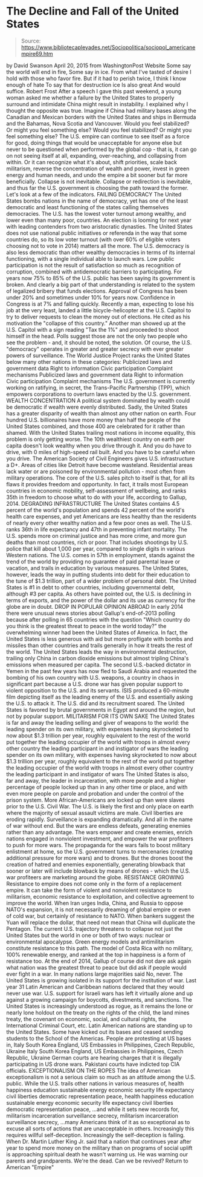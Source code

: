 # The Decline and Fall of the United States

> Source: https://www.bibliotecapleyades.net/Sociopolitica/sociopol_americanempire69.htm

by David Swanson
April 20, 2015
from WashingtonPost Website
Some say the world will end in fire, Some say in ice. From what I've tasted of desire I hold with those who favor fire. But if it had to perish twice, I think I know enough of hate To say that for destruction ice Is also great And would suffice. Robert Frost
After a speech I gave this past weekend, a young woman asked me whether a failure by the United States to properly surround and intimidate China might result in instability.
I explained why I thought the opposite was true.
Imagine if China had military bases along the Canadian and Mexican borders with the United States and ships in Bermuda and the Bahamas, Nova Scotia and Vancouver.
Would you feel stabilized? Or might you feel something else?
Would you feel stabilized?
Or might you feel something else?
The U.S. empire can continue to see itself as a force for good, doing things that would be unacceptable for anyone else but never to be questioned when performed by the global cop - that is, it can go on not seeing itself at all, expanding, over-reaching, and collapsing from within.
Or it can recognize what it's about, shift priorities, scale back militarism, reverse the concentration of wealth and power, invest in green energy and human needs, and undo the empire a bit sooner but far more beneficially.
Collapse is not inevitable. Collapse or redirection is inevitable, and thus far the U.S. government is choosing the path toward the former. Let's look at a few of the indicators.
FAILING DEMOCRACY The United States bombs nations in the name of democracy, yet has one of the least democratic and least functioning of the states calling themselves democracies.
The U.S. has the lowest voter turnout among wealthy, and lower even than many poor, countries.
An election is looming for next year with leading contenders from two aristocratic dynasties. The United States does not use national public initiatives or referenda in the way that some countries do, so its low voter turnout (with over 60% of eligible voters choosing not to vote in 2014) matters all the more.
The U.S. democracy is also less democratic than other wealthy democracies in terms of its internal functioning, with a single individual able to launch wars. Low public participation is not the result of satisfaction so much as recognition of corruption, combined with antidemocratic barriers to participating. For years now 75% to 85% of the U.S. public has been saying its government is broken. And clearly a big part of that understanding is related to the system of legalized bribery that funds elections.
Approval of Congress has been under 20% and sometimes under 10% for years now.
Confidence in Congress is at 7% and falling quickly.
Recently a man, expecting to lose his job at the very least, landed a little bicycle-helicopter at the U.S. Capitol to try to deliver requests to clean the money out of elections.
He cited as his motivation the "collapse of this country."
Another man showed up at the U.S. Capitol with a sign reading "Tax the 1%" and proceeded to shoot himself in the head. Polls suggest those are not the only two people who see the problem - and, it should be noted, the solution.
Of course, the U.S. "democracy" operates in greater and greater secrecy with ever greater powers of surveillance.
The World Justice Project ranks the United States below many other nations in these categories:
Publicized laws and government data Right to information Civic participation Complaint mechanisms
Publicized laws and government data
Right to information
Civic participation
Complaint mechanisms
The U.S. government is currently working on ratifying, in secret, the Trans-Pacific Partnership (TPP), which empowers corporations to overturn laws enacted by the U.S. government.
WEALTH CONCENTRATION
A political system dominated by wealth could be democratic if wealth were evenly distributed.
Sadly, the United States has a greater disparity of wealth than almost any other nation on earth. Four hundred U.S. billionaires have more money than half the people of the United States combined, and those 400 are celebrated for it rather than shamed. With the United States trailing most nations in income equality, this problem is only getting worse.
The 10th wealthiest country on earth per capita doesn't look wealthy when you drive through it.
And you do have to drive, with 0 miles of high-speed rail built. And you have to be careful when you drive. The American Society of Civil Engineers gives U.S. infrastructure a D+. Areas of cities like Detroit have become wasteland. Residential areas lack water or are poisoned by environmental pollution - most often from military operations.
The core of the U.S. sales pitch to itself is that, for all its flaws it provides freedom and opportunity. In fact, it trails most European countries in economic mobility, self-assessment of wellbeing, and ranks 35th in freedom to choose what to do with your life, according to Gallup, 2014.
DEGRADING INFRASTRUCTURE
The United States contains 4.5 percent of the world's population and spends 42 percent of the world's health care expenses, and yet Americans are less healthy than the residents of nearly every other wealthy nation and a few poor ones as well.
The U.S. ranks 36th in life expectancy and 47th in preventing infant mortality.
The U.S. spends more on criminal justice and has more crime, and more gun deaths than most countries, rich or poor. That includes shootings by U.S. police that kill about 1,000 per year, compared to single digits in various Western nations.
The U.S. comes in 57th in employment, stands against the trend of the world by providing no guarantee of paid parental leave or vacation, and trails in education by various measures.
The United States, however, leads the way in putting students into debt for their education to the tune of $1.3 trillion, part of a wider problem of personal debt. The United States is #1 in debt to other countries, including governmental debt, although #3 per capita.
As others have pointed out, the U.S. is declining in terms of exports, and the power of the dollar and its use as currency for the globe are in doubt.
DROP IN POPULAR OPINION ABROAD
In early 2014 there were unusual news stories about Gallup's end-of-2013 polling because after polling in 65 countries with the question "Which country do you think is the greatest threat to peace in the world today?" the overwhelming winner had been the United States of America.
In fact, the United States is less generous with aid but more profligate with bombs and missiles than other countries and trails generally in how it treats the rest of the world.
The United States leads the way in environmental destruction, trailing only China in carbon dioxide emissions but almost tripling China's emissions when measured per capita.
The second U.S.-backed dictator in Yemen in the past few years has now fled to Saudi Arabia and requested the bombing of his own country with U.S. weapons, a country in chaos in significant part because a U.S. drone war has given popular support to violent opposition to the U.S. and its servants.
ISIS produced a 60-minute film depicting itself as the leading enemy of the U.S. and essentially asking the U.S. to attack it. The U.S. did and its recruitment soared.
The United States is favored by brutal governments in Egypt and around the region, but not by popular support.
MILITARISM FOR ITS OWN SAKE
The United States is far and away the leading selling and giver of weapons to the world:
the leading spender on its own military, with expenses having skyrocketed to now about $1.3 trillion per year, roughly equivalent to the rest of the world put together the leading occupier of the world with troops in almost every other country the leading participant in and instigator of wars
the leading spender on its own military, with expenses having skyrocketed to now about $1.3 trillion per year, roughly equivalent to the rest of the world put together
the leading occupier of the world with troops in almost every other country
the leading participant in and instigator of wars
The United States is also, far and away, the leader in incarceration, with more people and a higher percentage of people locked up than in any other time or place, and with even more people on parole and probation and under the control of the prison system.
More African-Americans are locked up than were slaves prior to the U.S. Civil War. The U.S. is likely the first and only place on earth where the majority of sexual assault victims are male.
Civil liberties are eroding rapidly.
Surveillance is expanding dramatically. And all in the name of war without end. But the wars are endless defeats, generating enemies rather than any advantage.
The wars empower and create enemies, enrich nations engaged in nonviolent investment, and empower the war profiteers to push for more wars. The propaganda for the wars fails to boost military enlistment at home, so the U.S. government turns to mercenaries (creating additional pressure for more wars) and to drones.
But the drones boost the creation of hatred and enemies exponentially, generating blowback that sooner or later will include blowback by means of drones - which the U.S. war profiteers are marketing around the globe.
RESISTANCE GROWING
Resistance to empire does not come only in the form of a replacement empire.
It can take the form of violent and nonviolent resistance to militarism, economic resistance to exploitation, and collective agreement to improve the world. When Iran urges India, China, and Russia to oppose NATO's expansion, it is not necessarily dreaming of global empire or even of cold war, but certainly of resistance to NATO.
When bankers suggest the Yuan will replace the dollar, that need not mean that China will duplicate the Pentagon.
The current U.S. trajectory threatens to collapse not just the United States but the world in one or both of two ways: nuclear or environmental apocalypse. Green energy models and antimilitarism constitute resistance to this path.
The model of Costa Rica with no military, 100% renewable energy, and ranked at the top in happiness is a form of resistance too.
At the end of 2014, Gallup of course did not dare ask again what nation was the greatest threat to peace but did ask if people would ever fight in a war. In many nations large majorities said No, never.
The United States is growing isolated in its support for the institution of war.
Last year 31 Latin American and Caribbean nations declared that they would never use war. U.S. support for Israeli wars has left it virtually alone and up against a growing campaign for boycotts, divestments, and sanctions.
The United States is increasingly understood as rogue, as it remains the lone or nearly lone holdout on the treaty on the rights of the child, the land mines treaty, the covenant on economic, social, and cultural rights, the International Criminal Court, etc.
Latin American nations are standing up to the United States. Some have kicked out its bases and ceased sending students to the School of the Americas.
People are protesting at US bases in,
Italy South Korea England, US Embassies in Philippines, Czech Republic, Ukraine
Italy
South Korea
England,
US Embassies in Philippines, Czech Republic, Ukraine
German courts are hearing charges that it is illegally participating in US drone wars.
Pakistani courts have indicted top CIA officials.
EXCEPTIONALISM ON THE ROPES
The idea of American exceptionalism is not a serious claim so much as an attitude among the U.S. public.
While the U.S. trails other nations in various measures of,
health happiness education sustainable energy economic security life expectancy civil liberties democratic representation peace,
health
happiness
education
sustainable energy
economic security
life expectancy
civil liberties
democratic representation
peace,
...and while it sets new records for,
militarism incarceration surveillance secrecy,
militarism
incarceration
surveillance
secrecy,
...many Americans think of it as so exceptional as to excuse all sorts of actions that are unacceptable in others.
Increasingly this requires willful self-deception. Increasingly the self-deception is failing.
When Dr. Martin Luther King Jr. said that a nation that continues year after year to spend more money on the military than on programs of social uplift is approaching spiritual death he wasn't warning us.
He was warning our parents and grandparents. We're the dead.
Can we be revived?
Return to American "Empire"
